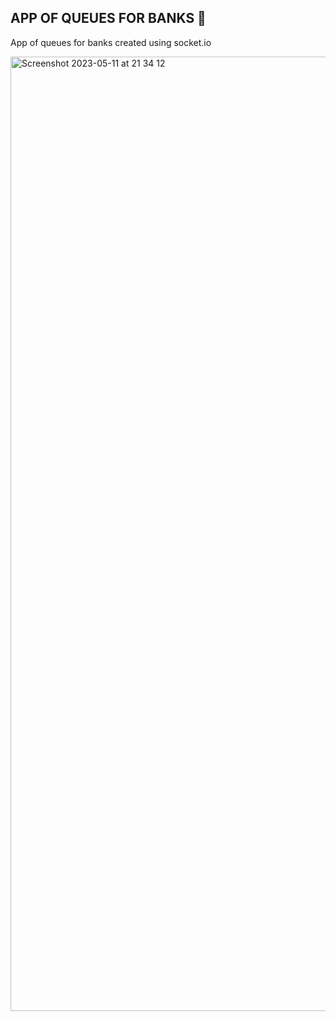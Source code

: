 ## APP OF QUEUES FOR BANKS 🚀

App of queues for banks created using socket.io

<img width="1527" alt="Screenshot 2023-05-11 at 21 34 12" src="https://github.com/luisangel2895/queues-bank-app/assets/16966767/16f4aa0a-cfa2-4113-94a6-bc338bd90a37">
